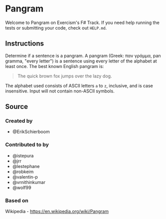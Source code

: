 # Pangram

Welcome to Pangram on Exercism's F# Track.
If you need help running the tests or submitting your code, check out `HELP.md`.

## Instructions

Determine if a sentence is a pangram. A pangram (Greek: παν γράμμα, pan gramma,
"every letter") is a sentence using every letter of the alphabet at least once.
The best known English pangram is:
> The quick brown fox jumps over the lazy dog.

The alphabet used consists of ASCII letters `a` to `z`, inclusive, and is case
insensitive. Input will not contain non-ASCII symbols.

## Source

### Created by

- @ErikSchierboom

### Contributed to by

- @istepura
- @jrr
- @lestephane
- @robkeim
- @valentin-p
- @vrnithinkumar
- @wolf99

### Based on

Wikipedia - https://en.wikipedia.org/wiki/Pangram
